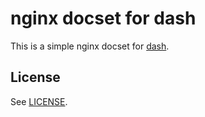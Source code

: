 # nginx docset for dash

This is a simple nginx docset for [dash](http://kapeli.com/dash).

## License

See [LICENSE](LICENSE).
